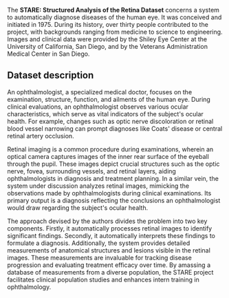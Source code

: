 The **STARE: Structured Analysis of the Retina Dataset** concerns a system to automatically diagnose diseases of the human eye. It was conceived and initiated in 1975. During its history, over thirty people contributed to the project, with backgrounds ranging from medicine to science to engineering. Images and clinical data were provided by the Shiley Eye Center at the University of California, San Diego, and by the Veterans Administration Medical Center in San Diego.

## Dataset description

An ophthalmologist, a specialized medical doctor, focuses on the examination, structure, function, and ailments of the human eye. During clinical evaluations, an ophthalmologist observes various ocular characteristics, which serve as vital indicators of the subject's ocular health. For example, changes such as optic nerve discoloration or retinal blood vessel narrowing can prompt diagnoses like Coats' disease or central retinal artery occlusion.

Retinal imaging is a common procedure during examinations, wherein an optical camera captures images of the inner rear surface of the eyeball through the pupil. These images depict crucial structures such as the optic nerve, fovea, surrounding vessels, and retinal layers, aiding ophthalmologists in diagnosis and treatment planning. In a similar vein, the system under discussion analyzes retinal images, mimicking the observations made by ophthalmologists during clinical examinations. Its primary output is a diagnosis reflecting the conclusions an ophthalmologist would draw regarding the subject's ocular health.

The approach devised by the authors divides the problem into two key components. Firstly, it automatically processes retinal images to identify significant findings. Secondly, it automatically interprets these findings to formulate a diagnosis. Additionally, the system provides detailed measurements of anatomical structures and lesions visible in the retinal images. These measurements are invaluable for tracking disease progression and evaluating treatment efficacy over time. By amassing a database of measurements from a diverse population, the STARE project facilitates clinical population studies and enhances intern training in ophthalmology.